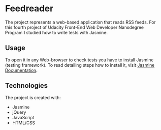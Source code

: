 # Feedreader

The project represents a web-based application that reads RSS feeds.
For this fourth project of Udacity Front-End Web Developer Nanodegree Program I studied  how to write tests with  Jasmine.

## Usage
To open it in any Web-browser to check tests you have to install Jasmine (testing framework).
To read detailing steps how to install it, visit [Jasmine Documentation](https://jasmine.github.io/pages/getting_started.html).

## Technologies
The project is created with:

- Jasmine
- jQuery
- JavaScript
- HTML/CSS

